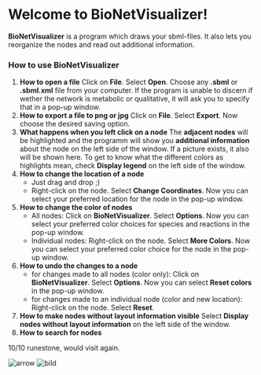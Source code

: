 
# Welcome to BioNetVisualizer!
**BioNetVisualizer** is a program which draws your sbml-files. It also lets you reorganize the nodes and read out additional information.

### How to use BioNetVisualizer
1. **How to open a file**
		Click on **File**. Select **Open**. Choose any **.sbml** or      					**.sbml.xml** file from your computer. 
		If the program is unable to discern if wether the network is metabolic or qualitative, it will ask you to specify that in a pop-up window.
2. **How to export a file to png or jpg**
	Click on **File**. Select **Export**. Now choose the desired saving option.
3. **What happens when  you left click on a node**
		The **adjacent nodes** will be highlighted and the programm will show you **additional information** about the node on the left side of the window. If a picture exists, it also will be shown here.
		To get to know what the different colors as highlights mean, check **Display legend** on the left side of the window.
4. **How to change the location of a node**
	* Just drag and drop ;)
	* Right-click on the node. Select **Change Coordinates**. Now you can select your preferred location for the node in the pop-up window.
5. **How to change the color of nodes**
	* All nodes:
		Click on **BioNetVisualizer**. Select **Options**.  Now you can select your preferred color choices for species and reactions in the pop-up window. 
	* Individual nodes:
		Right-click on the node. Select **More Colors**. Now you can select your preferred color choice for the node in the pop-up window.
6. **How to undo the changes to a node**
	* for changes made to all nodes (color only):
		Click on **BioNetVisualizer**. Select **Options**.  Now you can select **Reset colors** in the pop-up window.
	* for changes made to an individual node (color and new location):
		Right-click on the node. Select **Reset**.
7.  **How to make nodes without layout information visible**
		Select **Display nodes without layout information** on the left side of the window.
8. **How to search for nodes**

10/10 runestone, would visit again.

![arrow]((SophieJanas.github.com/Runestone/img/bild.jpg))
<img src="img/bild.png" alt="bild" class="inline"/>



